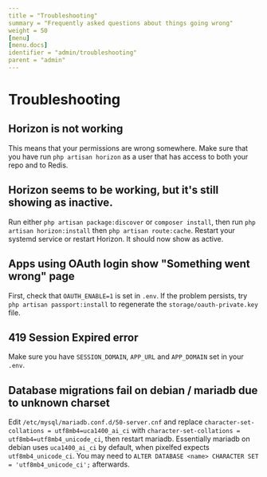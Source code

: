 ```yaml
---
title = "Troubleshooting"
summary = "Frequently asked questions about things going wrong"
weight = 50
[menu]
[menu.docs]
identifier = "admin/troubleshooting"
parent = "admin"
---
```


# Troubleshooting

## Horizon is not working
This means that your permissions are wrong somewhere. Make sure that you have run `php artisan horizon` as a user that has access to both your repo and to Redis.

## Horizon seems to be working, but it's still showing as inactive.
Run either `php artisan package:discover` or `composer install`, then run `php artisan horizon:install` then `php artisan route:cache`. Restart your systemd service or restart Horizon. It should now show as active.

## Apps using OAuth login show "Something went wrong" page
First, check that `OAUTH_ENABLE=1` is set in `.env`. If the problem persists, try `php artisan passport:install` to regenerate the `storage/oauth-private.key` file.

## 419 Session Expired error
Make sure you have `SESSION_DOMAIN`, `APP_URL` and `APP_DOMAIN` set in your `.env`.

## Database migrations fail on debian / mariadb due to unknown charset
Edit `/etc/mysql/mariadb.conf.d/50-server.cnf` and replace `character-set-collations = utf8mb4=uca1400_ai_ci` with `character-set-collations = utf8mb4=utf8mb4_unicode_ci`, then restart mariadb. Essentially mariadb on debian uses `uca1400_ai_ci` by default, when pixelfed expects `utf8mb4_unicode_ci`. You may need to `ALTER DATABASE <name> CHARACTER SET = 'utf8mb4_unicode_ci';` afterwards.
